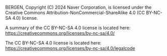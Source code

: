 BERGEN, Copyright (C) 2024 Naver Corporation, is licensed under the Creative Commons Attribution-NonCommercial-ShareAlike 4.0 (CC BY-NC-SA 4.0) license.

A summary of the CC BY-NC-SA 4.0 license is located here:
	https://creativecommons.org/licenses/by-nc-sa/4.0/

The CC BY-NC-SA 4.0 license is located here:
	https://creativecommons.org/licenses/by-nc-sa/4.0/legalcode


